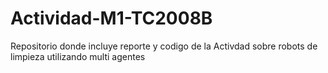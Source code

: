 # Actividad-M1-TC2008B
Repositorio donde incluye reporte y codigo de la Activdad sobre robots de limpieza utilizando multi agentes
